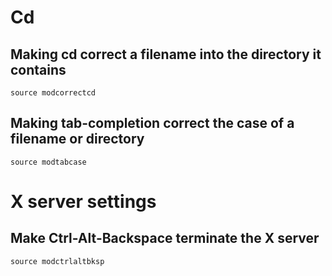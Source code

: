 # Cd

## Making cd correct a filename into the directory it contains

`source modcorrectcd`

## Making tab-completion correct the case of a filename or directory

`source modtabcase`

# X server settings

## Make Ctrl-Alt-Backspace terminate the X server

`source modctrlaltbksp`



